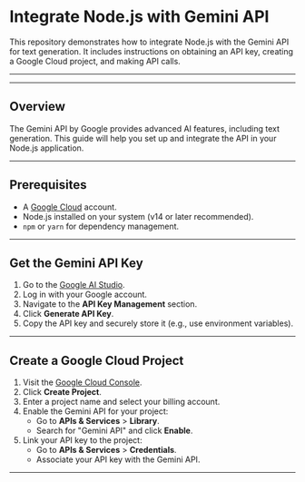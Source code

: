 # Integrate Node.js with Gemini API

This repository demonstrates how to integrate Node.js with the Gemini API for text generation. It includes instructions on obtaining an API key, creating a Google Cloud project, and making API calls.

---



---

## Overview

The Gemini API by Google provides advanced AI features, including text generation. This guide will help you set up and integrate the API in your Node.js application.

---

## Prerequisites

- A [Google Cloud](https://console.cloud.google.com/) account.
- Node.js installed on your system (v14 or later recommended).
- `npm` or `yarn` for dependency management.

---

## Get the Gemini API Key

1. Go to the [Google AI Studio](https://aistudio.google.com/).
2. Log in with your Google account.
3. Navigate to the **API Key Management** section.
4. Click **Generate API Key**.
5. Copy the API key and securely store it (e.g., use environment variables).

---

## Create a Google Cloud Project

1. Visit the [Google Cloud Console](https://console.cloud.google.com/).
2. Click **Create Project**.
3. Enter a project name and select your billing account.
4. Enable the Gemini API for your project:
   - Go to **APIs & Services** > **Library**.
   - Search for "Gemini API" and click **Enable**.
5. Link your API key to the project:
   - Go to **APIs & Services** > **Credentials**.
   - Associate your API key with the Gemini API.

---



